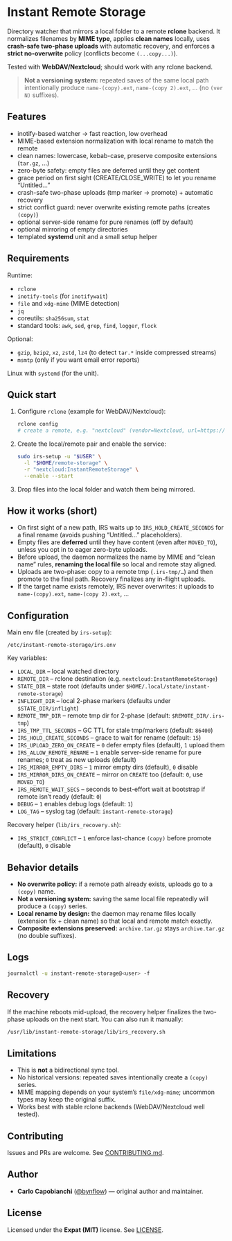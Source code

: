 # Instant Remote Storage

Directory watcher that mirrors a local folder to a remote **rclone** backend.
It normalizes filenames by **MIME type**, applies **clean names** locally,
uses **crash-safe two-phase uploads** with automatic recovery, and enforces a
**strict no-overwrite** policy (conflicts become `(...copy...)`).

Tested with **WebDAV/Nextcloud**; should work with any rclone backend.

> **Not a versioning system:** repeated saves of the same local path intentionally
> produce `name-(copy).ext`, `name-(copy 2).ext`, … (no `(ver N)` suffixes).

## Features

* inotify-based watcher → fast reaction, low overhead
* MIME-based extension normalization with local rename to match the remote
* clean names: lowercase, kebab-case, preserve composite extensions (`tar.gz`, …)
* zero-byte safety: empty files are deferred until they get content
* grace period on first sight (CREATE/CLOSE\_WRITE) to let you rename “Untitled…”
* crash-safe two-phase uploads (tmp marker → promote) + automatic recovery
* strict conflict guard: never overwrite existing remote paths (creates `(copy)`)
* optional server-side rename for pure renames (off by default)
* optional mirroring of empty directories
* templated **systemd** unit and a small setup helper

## Requirements

Runtime:

* `rclone`
* `inotify-tools` (for `inotifywait`)
* `file` and `xdg-mime` (MIME detection)
* `jq`
* coreutils: `sha256sum`, `stat`
* standard tools: `awk`, `sed`, `grep`, `find`, `logger`, `flock`

Optional:

* `gzip`, `bzip2`, `xz`, `zstd`, `lz4` (to detect `tar.*` inside compressed streams)
* `msmtp` (only if you want email error reports)

Linux with `systemd` (for the unit).

## Quick start

1. Configure `rclone` (example for WebDAV/Nextcloud):

   ```bash
   rclone config
   # create a remote, e.g. "nextcloud" (vendor=Nextcloud, url=https://example.tld)
   ```

2. Create the local/remote pair and enable the service:

   ```bash
   sudo irs-setup -u "$USER" \
     -l "$HOME/remote-storage" \
     -r "nextcloud:InstantRemoteStorage" \
     --enable --start
   ```

3. Drop files into the local folder and watch them being mirrored.

## How it works (short)

* On first sight of a new path, IRS waits up to `IRS_HOLD_CREATE_SECONDS`
  for a final rename (avoids pushing “Untitled…” placeholders).
* Empty files are **deferred** until they have content (even after `MOVED_TO`),
  unless you opt in to eager zero-byte uploads.
* Before upload, the daemon normalizes the name by MIME and “clean name”
  rules, **renaming the local file** so local and remote stay aligned.
* Uploads are two-phase: copy to a remote tmp (`.irs-tmp/…`) and then
  promote to the final path. Recovery finalizes any in-flight uploads.
* If the target name exists remotely, IRS never overwrites: it uploads to
  `name-(copy).ext`, `name-(copy 2).ext`, …

## Configuration

Main env file (created by `irs-setup`):

```
/etc/instant-remote-storage/irs.env
```

Key variables:

* `LOCAL_DIR` – local watched directory
* `REMOTE_DIR` – rclone destination (e.g. `nextcloud:InstantRemoteStorage`)
* `STATE_DIR` – state root (defaults under `$HOME/.local/state/instant-remote-storage`)
* `INFLIGHT_DIR` – local 2-phase markers (defaults under `$STATE_DIR/inflight`)
* `REMOTE_TMP_DIR` – remote tmp dir for 2-phase (default: `$REMOTE_DIR/.irs-tmp`)
* `IRS_TMP_TTL_SECONDS` – GC TTL for stale tmp/markers (default: `86400`)
* `IRS_HOLD_CREATE_SECONDS` – grace to wait for rename (default: `15`)
* `IRS_UPLOAD_ZERO_ON_CREATE` – `0` defer empty files (default), `1` upload them
* `IRS_ALLOW_REMOTE_RENAME` – `1` enable server-side rename for pure renames;
  `0` treat as new uploads (default)
* `IRS_MIRROR_EMPTY_DIRS` – `1` mirror empty dirs (default), `0` disable
* `IRS_MIRROR_DIRS_ON_CREATE` – mirror on `CREATE` too (default: `0`, use `MOVED_TO`)
* `IRS_REMOTE_WAIT_SECS` – seconds to best-effort wait at bootstrap if remote isn’t ready (default: `0`)
* `DEBUG` – `1` enables debug logs (default: `1`)
* `LOG_TAG` – syslog tag (default: `instant-remote-storage`)

Recovery helper (`lib/irs_recovery.sh`):

* `IRS_STRICT_CONFLICT` – `1` enforce last-chance `(copy)` before promote (default), `0` disable

## Behavior details

* **No overwrite policy:** if a remote path already exists, uploads go to a `(copy)` name.
* **Not a versioning system:** saving the same local file repeatedly will produce a `(copy)` series.
* **Local rename by design:** the daemon may rename files locally (extension fix + clean name)
  so that local and remote match exactly.
* **Composite extensions preserved:** `archive.tar.gz` stays `archive.tar.gz` (no double suffixes).

## Logs

```bash
journalctl -u instant-remote-storage@<user> -f
```

## Recovery

If the machine reboots mid-upload, the recovery helper finalizes the two-phase
uploads on the next start. You can also run it manually:

```bash
/usr/lib/instant-remote-storage/lib/irs_recovery.sh
```

## Limitations

* This is **not** a bidirectional sync tool.
* No historical versions: repeated saves intentionally create a `(copy)` series.
* MIME mapping depends on your system’s `file/xdg-mime`; uncommon types may keep the original suffix.
* Works best with stable rclone backends (WebDAV/Nextcloud well tested).

## Contributing

Issues and PRs are welcome. See [CONTRIBUTING.md](CONTRIBUTING.md).

## Author

* **Carlo Capobianchi** ([@bynflow](https://github.com/bynflow)) — original author and maintainer.

## License

Licensed under the **Expat (MIT)** license. See [LICENSE](LICENSE).

